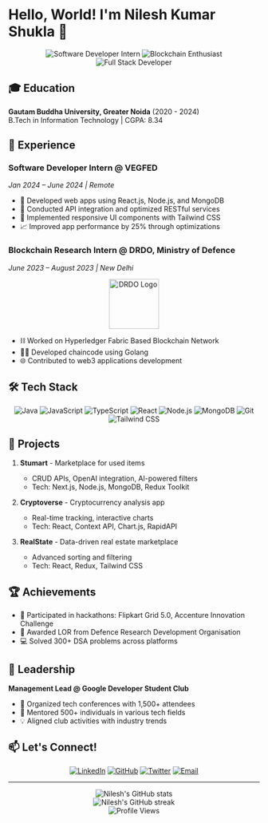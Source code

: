 # Hello, World! I'm Nilesh Kumar Shukla 👋

<div align="center">
  <img src="https://img.shields.io/badge/Software%20Developer-Intern-blue?style=for-the-badge" alt="Software Developer Intern"/>
  <img src="https://img.shields.io/badge/Blockchain-Enthusiast-orange?style=for-the-badge" alt="Blockchain Enthusiast"/>
  <img src="https://img.shields.io/badge/Full%20Stack-Developer-green?style=for-the-badge" alt="Full Stack Developer"/>
</div>

## 🎓 Education

**Gautam Buddha University, Greater Noida** (2020 - 2024)  
B.Tech in Information Technology | CGPA: 8.34

## 💼 Experience

### Software Developer Intern @ VEGFED
*Jan 2024 – June 2024 | Remote*
- 🚀 Developed web apps using React.js, Node.js, and MongoDB
- 🔗 Conducted API integration and optimized RESTful services
- 🎨 Implemented responsive UI components with Tailwind CSS
- 📈 Improved app performance by 25% through optimizations

### Blockchain Research Intern @ DRDO, Ministry of Defence
*June 2023 – August 2023 | New Delhi*
<div align="center">
  <img src="https://upload.wikimedia.org/wikipedia/commons/thumb/1/13/DRDO_Logo.svg/1200px-DRDO_Logo.svg.png" width="100" alt="DRDO Logo"/>
</div>

- ⛓️ Worked on Hyperledger Fabric Based Blockchain Network
- 👨‍💻 Developed chaincode using Golang
- 🌐 Contributed to web3 applications development

## 🛠️ Tech Stack

<div align="center">

![Java](https://img.shields.io/badge/-Java-007396?style=flat-square&logo=java&logoColor=white)
![JavaScript](https://img.shields.io/badge/-JavaScript-F7DF1E?style=flat-square&logo=javascript&logoColor=black)
![TypeScript](https://img.shields.io/badge/-TypeScript-3178C6?style=flat-square&logo=typescript&logoColor=white)
![React](https://img.shields.io/badge/-React-61DAFB?style=flat-square&logo=react&logoColor=black)
![Node.js](https://img.shields.io/badge/-Node.js-339933?style=flat-square&logo=node.js&logoColor=white)
![MongoDB](https://img.shields.io/badge/-MongoDB-47A248?style=flat-square&logo=mongodb&logoColor=white)
![Git](https://img.shields.io/badge/-Git-F05032?style=flat-square&logo=git&logoColor=white)
![Tailwind CSS](https://img.shields.io/badge/-Tailwind%20CSS-38B2AC?style=flat-square&logo=tailwind-css&logoColor=white)

</div>

## 🚀 Projects

1. **Stumart** - Marketplace for used items
   - CRUD APIs, OpenAI integration, AI-powered filters
   - Tech: Next.js, Node.js, MongoDB, Redux Toolkit

2. **Cryptoverse** - Cryptocurrency analysis app
   - Real-time tracking, interactive charts
   - Tech: React, Context API, Chart.js, RapidAPI

3. **RealState** - Data-driven real estate marketplace
   - Advanced sorting and filtering
   - Tech: React, Redux, Tailwind CSS

## 🏆 Achievements

- 🥇 Participated in hackathons: Flipkart Grid 5.0, Accenture Innovation Challenge
- 📜 Awarded LOR from Defence Research Development Organisation
- 💻 Solved 300+ DSA problems across platforms

## 🌟 Leadership

**Management Lead @ Google Developer Student Club**
- 🎤 Organized tech conferences with 1,500+ attendees
- 🤝 Mentored 500+ individuals in various tech fields
- 💡 Aligned club activities with industry trends

## 📫 Let's Connect!

<div align="center">

[![LinkedIn](https://img.shields.io/badge/LinkedIn-0077B5?style=for-the-badge&logo=linkedin&logoColor=white)](https://www.linkedin.com/in/nileshshukla47/)
[![GitHub](https://img.shields.io/badge/GitHub-100000?style=for-the-badge&logo=github&logoColor=white)](https://github.com/nileshshukla30)
[![Twitter](https://img.shields.io/badge/Twitter-1DA1F2?style=for-the-badge&logo=twitter&logoColor=white)](https://twitter.com/nileshshukla30)
[![Email](https://img.shields.io/badge/Email-D14836?style=for-the-badge&logo=gmail&logoColor=white)](mailto:nilesh.shukla47@gmail.com)

</div>

---

<div align="center">
  <img src="https://github-readme-stats.vercel.app/api?username=nileshshukla30&show_icons=true&theme=radical" alt="Nilesh's GitHub stats"/>
</div>

<div align="center">
  <img src="https://github-readme-streak-stats.herokuapp.com/?user=nileshshukla30&theme=dark" alt="Nilesh's GitHub streak"/>
</div>

<div align="center">
  <img src="https://komarev.com/ghpvc/?username=nileshshukla30&color=blueviolet" alt="Profile Views"/>
</div>

